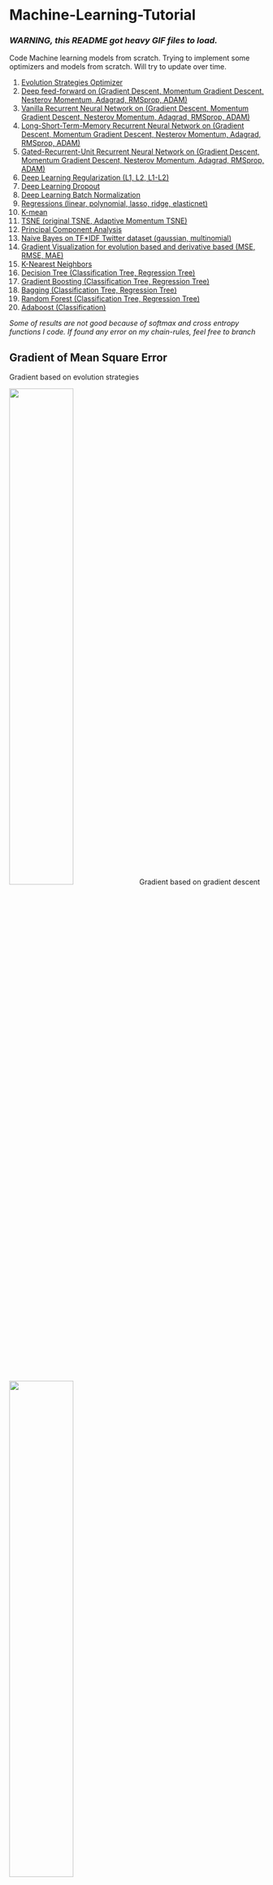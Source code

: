 # Machine-Learning-Tutorial
### *WARNING, this README got heavy GIF files to load.*

Code Machine learning models from scratch. Trying to implement some optimizers and models from scratch. Will try to update over time.

1. [Evolution Strategies Optimizer](deep-evolution-entropy)
2. [Deep feed-forward on (Gradient Descent, Momentum Gradient Descent, Nesterov Momentum, Adagrad, RMSprop, ADAM)](deep-feed-forward)
3. [Vanilla Recurrent Neural Network on (Gradient Descent, Momentum Gradient Descent, Nesterov Momentum, Adagrad, RMSprop, ADAM)](vanilla-rnn)
4. [Long-Short-Term-Memory Recurrent Neural Network on (Gradient Descent, Momentum Gradient Descent, Nesterov Momentum, Adagrad, RMSprop, ADAM)](lstm-rnn)
5. [Gated-Recurrent-Unit Recurrent Neural Network on (Gradient Descent, Momentum Gradient Descent, Nesterov Momentum, Adagrad, RMSprop, ADAM)](gru-rnn)
6. [Deep Learning Regularization (L1, L2, L1-L2)](deep-learning-regularization)
7. [Deep Learning Dropout](deep-learning-dropout)
8. [Deep Learning Batch Normalization](deep-learning-batchnormalization)
9. [Regressions (linear, polynomial, lasso, ridge, elasticnet)](regression)
10. [K-mean](k-mean)
11. [TSNE (original TSNE, Adaptive Momentum TSNE)](tsne)
12. [Principal Component Analysis](pca)
13. [Naive Bayes on TF*IDF Twitter dataset (gaussian, multinomial)](bayes-tfidf)
14. [Gradient Visualization for evolution based and derivative based (MSE, RMSE, MAE)](gradient-visualization)
15. [K-Nearest Neighbors](K-nearest-neighbors)
16. [Decision Tree (Classification Tree, Regression Tree)](decision-tree)
17. [Gradient Boosting (Classification Tree, Regression Tree)](gradient-boosting)
18. [Bagging (Classification Tree, Regression Tree)](bagging)
19. [Random Forest (Classification Tree, Regression Tree)](random-forest)
20. [Adaboost (Classification)](adaboost)

*Some of results are not good because of softmax and cross entropy functions I code.*
*If found any error on my chain-rules, feel free to branch*

## Gradient of Mean Square Error
Gradient based on evolution strategies

<img src="results/gradient-evolution.png" width="50%">
Gradient based on gradient descent

<img src="results/gradient-descent.png" width="50%">
</div>

## TSNE on Iris
<img src="tsne/animation-tsne-iris.gif" width="50%">

<img src="tsne/animation-tsne-perplexity-iris.gif" width="50%">

## Iris Data-set
### Evolution strategies
<img src="results/animation-evolution-iris.gif" width="50%">

### gradient descent
<img src="results/animation-gradientdescent-iris.gif" width="50%">

### momentum gradient descent
<img src="results/animation-momentum-gradientdescent-iris.gif" width="50%">

### nesterov momentum
<img src="results/animation-nesterov-gradientdescent-iris.gif" width="50%">

### adagrad
<img src="results/animation-adagrad-gradientdescent-iris.gif" width="50%">

### rmsprop
<img src="results/animation-rmsprop-gradientdescent-iris.gif" width="50%">

### adam
<img src="results/animation-adam-gradientdescent-iris.gif" width="50%">

## Comparison MSE gradient between models
<img src="results/mse-gradient.png" width="50%">
